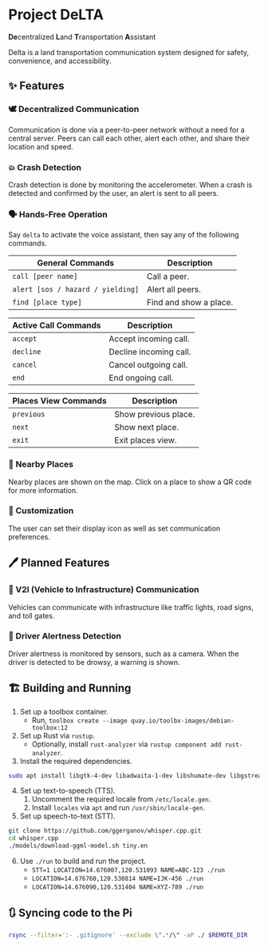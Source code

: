 # Project DeLTA

**De**centralized **L**and **T**ransportation **A**ssistant

Delta is a land transportation communication system designed for safety,
convenience, and accessibility.

## ✨ Features

### 🕊️ Decentralized Communication

Communication is done via a peer-to-peer network without a need for a central
server. Peers can call each other, alert each other, and share their location
and speed.

### 💥 Crash Detection

Crash detection is done by monitoring the accelerometer. When a crash is
detected and confirmed by the user, an alert is sent to all peers.

### 🗣️ Hands-Free Operation

Say `delta` to activate the voice assistant, then say any of the following commands.

| General Commands                  | Description            |
| --------------------------------- | ---------------------- |
| `call [peer name]`                | Call a peer.           |
| `alert [sos / hazard / yielding]` | Alert all peers.       |
| `find [place type]`               | Find and show a place. |

| Active Call Commands | Description            |
| -------------------- | ---------------------- |
| `accept`             | Accept incoming call.  |
| `decline`            | Decline incoming call. |
| `cancel`             | Cancel outgoing call.  |
| `end`                | End ongoing call.      |

| Places View Commands | Description          |
| -------------------- | -------------------- |
| `previous`           | Show previous place. |
| `next`               | Show next place.     |
| `exit`               | Exit places view.    |

### 📍 Nearby Places

Nearby places are shown on the map. Click on a place to show a QR code for more information.

### 🎨 Customization

The user can set their display icon as well as set communication preferences.

## 🖊️ Planned Features

### 🏢 V2I (Vehicle to Infrastructure) Communication

Vehicles can communicate with infrastructure like traffic lights, road signs, and toll gates.

### 🚨 Driver Alertness Detection

Driver alertness is monitored by sensors, such as a camera. When the driver is detected to be drowsy,
a warning is shown.

## 🏗️ Building and Running

1. Set up a toolbox container.
   - Run, `toolbox create --image quay.io/toolbx-images/debian-toolbox:12`
2. Set up Rust via `rustup`.
   - Optionally, install `rust-analyzer` via `rustup component add rust-analyzer`.
3. Install the required dependencies.

```sh
sudo apt install libgtk-4-dev libadwaita-1-dev libshumate-dev libgstreamer1.0-dev gstreamer1.0-plugins-good libspeechd-dev speech-dispatcher cmake clang gpsd gpsd-clients
```

4. Set up text-to-speech (TTS).
   1. Uncomment the required locale from `/etc/locale.gen`.
   2. Install `locales` via `apt` and run `/usr/sbin/locale-gen`.
5. Set up speech-to-text (STT).

```sh
git clone https://github.com/ggerganov/whisper.cpp.git
cd whisper.cpp
./models/download-ggml-model.sh tiny.en
```

6. Use `./run` to build and run the project.
   - `STT=1 LOCATION=14.676007,120.531093 NAME=ABC-123 ./run`
   - `LOCATION=14.676760,120.530814 NAME=IJK-456 ./run`
   - `LOCATION=14.676090,120.531404 NAME=XYZ-789 ./run`

## 🔃 Syncing code to the Pi

```sh
rsync --filter=':- .gitignore' --exclude \".*/\" -aP ./ $REMOTE_DIR
```
